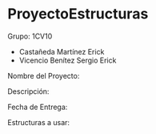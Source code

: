 # ProyectoEstructuras

Grupo: 1CV10


- Castañeda Martínez Erick
- Vicencio Benítez Sergio Erick

Nombre del Proyecto:



Descripción:



Fecha de Entrega: 



Estructuras a usar:


